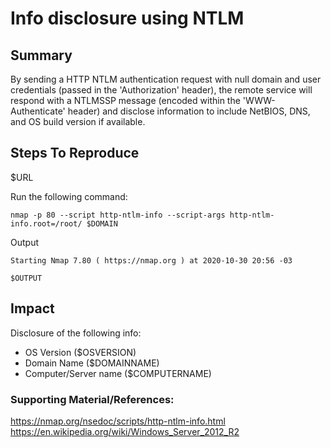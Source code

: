 
# Info disclosure using NTLM

## Summary

By sending a HTTP NTLM authentication request with null domain and user credentials (passed in the 'Authorization' header), the remote service will respond with a NTLMSSP message (encoded within the 'WWW-Authenticate' header) and disclose information to include NetBIOS, DNS, and OS build version if available.

## Steps To Reproduce

$URL

Run the following command:

    nmap -p 80 --script http-ntlm-info --script-args http-ntlm-info.root=/root/ $DOMAIN

Output
```
Starting Nmap 7.80 ( https://nmap.org ) at 2020-10-30 20:56 -03

$OUTPUT

```

## Impact

Disclosure of the following info:

 - OS Version ($OSVERSION)
 - Domain Name ($DOMAINNAME)
 - Computer/Server name ($COMPUTERNAME)
  

### Supporting Material/References:
https://nmap.org/nsedoc/scripts/http-ntlm-info.html
https://en.wikipedia.org/wiki/Windows_Server_2012_R2


